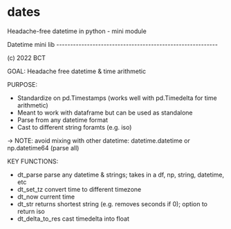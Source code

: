 # dates
Headache-free datetime in python - mini module


Datetime mini lib ----------------------------------------------------------

(c) 2022 BCT

GOAL: Headache free datetime & time arithmetic

PURPOSE:
- Standardize on pd.Timestamps (works well with pd.Timedelta for time arithmetic)
- Meant to work with dataframe but can be used as standalone
- Parse from any datetime format
- Cast to different string foramts  (e.g. iso)

-> NOTE: avoid mixing with other datetime: datetime.datetime or np.datetime64 (parse all)

KEY FUNCTIONS:
- dt_parse          parse any datetime & strings; takes in a df, np, string, datetime, etc
- dt_set_tz         convert time to different timezone
- dt_now            current time
- dt_str            returns shortest string (e.g. removes seconds if 0); option to return iso
- dt_delta_to_res   cast timedelta into float
